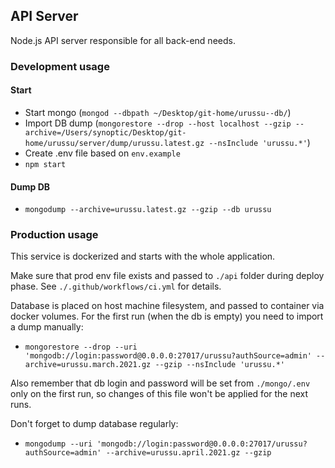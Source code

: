 ## API Server

Node.js API server responsible for all back-end needs.

### Development usage

#### Start
- Start mongo (`mongod --dbpath ~/Desktop/git-home/urussu--db/`)
- Import DB dump (`mongorestore --drop --host localhost --gzip --archive=/Users/synoptic/Desktop/git-home/urussu/server/dump/urussu.latest.gz --nsInclude 'urussu.*'`)
- Create .env file based on `env.example`
- `npm start`

#### Dump DB
- `mongodump --archive=urussu.latest.gz --gzip --db urussu`

### Production usage

This service is dockerized and starts with the whole application.

Make sure that prod env file exists and passed to `./api` folder during deploy phase. See `./.github/workflows/ci.yml` for details. 

Database is placed on host machine filesystem, and passed to container via docker volumes. For the first run (when the db is empty) you need to import a dump manually:
- `mongorestore --drop --uri 'mongodb://login:password@0.0.0.0:27017/urussu?authSource=admin' --archive=urussu.march.2021.gz --gzip --nsInclude 'urussu.*'`

Also remember that db login and password will be set from `./mongo/.env` only on the first run, so changes of this file won't be applied for the next runs.

Don't forget to dump database regularly:
- `mongodump --uri 'mongodb://login:password@0.0.0.0:27017/urussu?authSource=admin' --archive=urussu.april.2021.gz --gzip`
